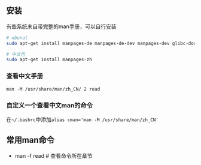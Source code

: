 
## 安装

有些系统未自带完整的man手册，可以自行安装

```bash
# ubunut
sudo apt-get install manpages-de manpages-de-dev manpages-dev glibc-doc manpages-posix-dev manpages-posix

# 中文包
sudo apt-get install manpages-zh
```

### 查看中文手册

`man -M /usr/share/man/zh_CN/ 2 read`

### 自定义一个查看中文man的命令

在`~/.bashrc`中添加`alias cman='man -M /usr/share/man/zh_CN'`



## 常用man命令

- man -f read # 查看命令所在章节